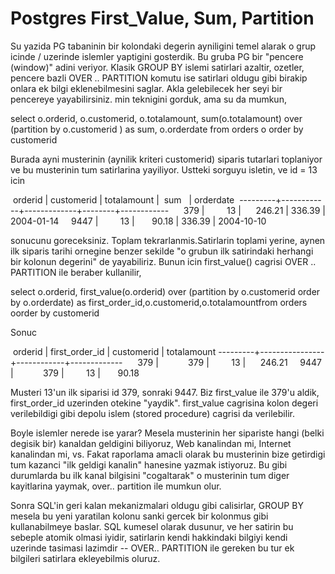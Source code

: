 # Postgres First_Value, Sum, Partition

Su yazida PG tabaninin bir kolondaki degerin ayniligini temel alarak o
grup icinde / uzerinde islemler yaptigini gosterdik. Bu gruba PG bir
"pencere (window)" adini veriyor. Klasik GROUP BY islemi satirlari
azaltir, ozetler, pencere bazli OVER .. PARTITION komutu ise satirlari
oldugu gibi birakip onlara ek bilgi eklenebilmesini saglar. Akla
gelebilecek her seyi bir pencereye yayabilirsiniz. min teknigini
gorduk, ama su da mumkun,

select 
o.orderid, 
o.customerid,
o.totalamount, 
sum(o.totalamount) over (partition by o.customerid ) as sum,
o.orderdate
from orders o
order by customerid

Burada ayni musterinin (aynilik kriteri customerid) siparis tutarlari toplaniyor ve bu musterinin tum satirlarina yayiliyor. Ustteki sorguyu isletin, ve id = 13 icin


 orderid | customerid | totalamount |  sum   | orderdate  
---------+------------+-------------+--------+------------
     379 |         13 |      246.21 | 336.39 | 2004-01-14
    9447 |         13 |       90.18 | 336.39 | 2004-10-10

sonucunu goreceksiniz. Toplam tekrarlanmis.Satirlarin toplami yerine, aynen ilk siparis tarihi ornegine benzer sekilde "o grubun ilk satirindaki herhangi bir kolonun degerini" de yayabiliriz. Bunun icin first_value() cagrisi OVER .. PARTITION ile beraber kullanilir,

select o.orderid, first_value(o.orderid) over (partition by o.customerid order by o.orderdate) as first_order_id,o.customerid,o.totalamountfrom orders oorder by customerid

Sonuc


 orderid | first_order_id | customerid | totalamount 
---------+----------------+------------+-------------
     379 |            379 |         13 |      246.21
    9447 |            379 |         13 |       90.18

Musteri 13'un ilk siparisi id 379, sonraki 9447. Biz first_value ile
379'u aldik, first_order_id uzerinden otekine "yaydik". first_value
cagrisina kolon degeri verilebildigi gibi depolu islem (stored
procedure) cagrisi da verilebilir.

Boyle islemler nerede ise yarar? Mesela musterinin her sipariste hangi
(belki degisik bir) kanaldan geldigini biliyoruz, Web kanalindan mi,
Internet kanalindan mi, vs. Fakat raporlama amacli olarak bu
musterinin bize getirdigi tum kazanci "ilk geldigi kanalin" hanesine
yazmak istiyoruz. Bu gibi durumlarda bu ilk kanal bilgisini
"cogaltarak" o musterinin tum diger kayitlarina yaymak,
over.. partition ile mumkun olur.

Sonra SQL'in geri kalan mekanizmalari oldugu gibi calisirlar, GROUP BY
mesela bu yeni yaratilan kolonu sanki gercek bir kolonmus gibi
kullanabilmeye baslar. SQL kumesel olarak dusunur, ve her satirin bu
sebeple atomik olmasi iyidir, satirlarin kendi hakkindaki bilgiyi
kendi uzerinde tasimasi lazimdir -- OVER.. PARTITION ile gereken bu
tur ek bilgileri satirlara ekleyebilmis oluruz.

